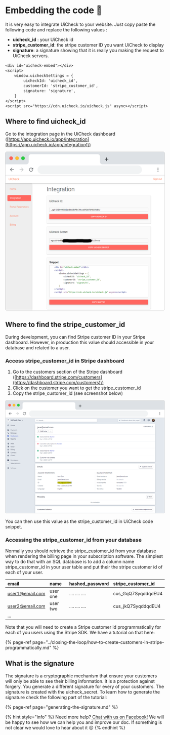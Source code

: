 # Embedding the code 🏓

It is very easy to integrate UiCheck to your website. Just copy paste the following code and replace the following values : 

* **uicheck\_id** : your UiCheck id 
* **stripe\_customer\_id**: the stripe customer ID you want UiCheck to display
* **signature**: a signature showing that it is really you making the request to UiCheck servers.

```markup
<div id="uicheck-embed"></div>
<script>
    window.uicheckSettings = {
        uicheckId: 'uicheck_id',
        customerId: 'stripe_customer_id',
        signature: 'signature',
    }
</script>
<script src="https://cdn.uicheck.io/uicheck.js" async></script>
```

## Where to find uicheck\_id

Go to the integration page in the UiCheck dashboard \([https://app.uicheck.io/app/integration](https://app.uicheck.io/app/integration)\)

![](../.gitbook/assets/frame_chrome_mac_light-19.png)



## Where to find the stripe\_customer\_id

During development, you can find Stripe customer ID in your Stripe dashboard. However, in production this value should accessible in your database and related to a user. 

### Access stripe\_customer\_id in Stripe dashboard

1. Go to the customers section of the Stripe dashboard \([https://dashboard.stripe.com/customers](https://dashboard.stripe.com/customers)\) 
2. Click on the customer you want to get the stripe\_customer\_id
3. Copy the stripe\_customer\_id \(see screenshot below\)

![](../.gitbook/assets/frame_chrome_mac_light-15.png)

You can then use this value as the stripe\_customer\_id in UiCheck code snippet.

### Accessing the stripe\_customer\_id from your database

Normally you should retrieve the stripe\_customer\_id from your database when rendering the billing page in your subscription software. The simplest way to do that with an SQL database is to add a column name stripe\_customer\_id in your user table and put their the stripe customer id of each of your user.

| email | name | hashed\_password | stripe\_customer\_id |
| :--- | :--- | :--- | :--- |
| user1@email.com | user one | .... .... .... | cus\_GqQ7SyqddqdEU4 |
| user2@email.com | user two | .... .... .... | cus\_jkQ7SyqddqdEU4 |
| ... |  |  |  |

Note that you will need to create a Stripe customer id programmatically for each of you users using the Stripe SDK. We have a tutorial on that here:

{% page-ref page="../closing-the-loop/how-to-create-customers-in-stripe-programmatically.md" %}

## What is the signature

The signature is a cryptographic mechanism that ensure your customers will only be able to see their billing information. It is a protection against forgery. You generate a different signature for every of your customers. The signature is created with the uicheck\_secret. To learn how to generate the signature check the following part of the tutorial:

{% page-ref page="generating-the-signature.md" %}



{% hint style="info" %}
Need more help?[ Chat with us on Facebook!](https://m.me/UiCheck) We will be happy to see how we can help you and improve our doc. If something is not clear we would love to hear about it 😍
{% endhint %}

